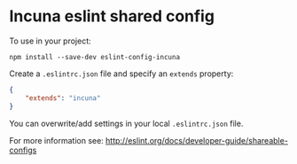 # Incuna eslint shared config

To use in your project:

`npm install --save-dev eslint-config-incuna`

Create a `.eslintrc.json` file and specify an `extends` property:
```json
{
    "extends": "incuna"
}
```

You can overwrite/add settings in your local `.eslintrc.json` file.

For more information see: http://eslint.org/docs/developer-guide/shareable-configs
